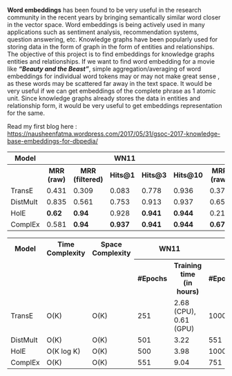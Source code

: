 <b>Word embeddings</b> has been found to be very useful in the research community in the recent years by bringing semantically similar word closer in the vector space. Word embeddings is being actively used in many applications such as sentiment analysis, recommendation systems, question answering, etc. Knowledge graphs have been popularly used for storing data in the form of graph in the form of entities and relationships. The objective of this project is to find embeddings for knowledge graphs entities and relationships. If we want to find word embedding for a movie like <i><b>“Beauty and the Beast”</b></i>, simple aggregation/averaging of word embeddings for individual word tokens may or may not make great sense , as these words may be scattered far away in the text space. It would be very useful if we can get embeddings of the complete phrase as 1 atomic unit. Since knowledge graphs already stores the data in entities and relationship form, it would be very useful to get embeddings representation for the same.

Read my first blog here : https://nausheenfatma.wordpress.com/2017/05/31/gsoc-2017-knowledge-base-embeddings-for-dbpedia/






<table>
<tr>
   <th>Model</th>
    <th colspan="5">WN11</th>
    <th colspan="5">FB15K</th>
  </tr>
  <tr>
    <th></th>
    <th>MRR (raw)</th>
    <th>MRR (filtered)</th>
    <th>Hits@1 </th>
    <th>Hits@3 </th>
    <th>Hits@10 </th>
    <th>MRR (raw)</th>
    <th>MRR (filtered)</th>
    <th>Hits@1 </th>
    <th>Hits@3 </th>
    <th>Hits@10 </th>
 </tr>
  
  
  <tr>
  <td>TransE</td>
  <td>0.431</td>
    <td>0.309</td>
    <td>0.083</td>
    <td>0.778</td>
    <td>0.936</td>
    <td>0.374</td>
    <td>0.219</td>
    <td>0.219</td>
    <td>0.471</td>
    <td>0.643</td>    
  </tr>
    <tr>
  <td>DistMult</td>
    <td>0.835</td>
    <td>0.561</td>
    <td>0.753</td>
    <td>0.913</td>
    <td>0.937</td>
    <td>0.651</td>
        <td>0.237</td>
    <td>0.544</td>
    <td>0.728</td>
    <td>0.825</td>
  </tr>
    <tr>
  <td>HolE</td>
  <td><b>0.62</b></td>
  <td><b>0.94</b></td>
        <td>0.928</td>
        <td><b>0.941</b></td>
    <td><b>0.944</b></td>
    <td>0.21</td>
    <td>0.46</td>
    <td>33.45</td>
    <td>53.63</td>
    <td>67.54</td>
  </tr>
    <tr>
  <td>ComplEx</td>
  <td>0.581</td>
    <td><b>0.94</b></td>   
        <td><b>0.937</b></td>
    <td><b>0.941</b></td>
    <td><b>0.944</b></td>
    <td><b>0.672</b></td>
        <td>0.235</td>
        <td><b>0.571</b></td>
    <td><b>0.746</b></td>
    <td><b>0.832</b></td>
  </tr>
</table>







<table>
<tr>
   <th>Model</th>  
   <th>Time Complexity </th>
   <th>Space Complexity</th>
    <th colspan="2">WN11 <br></th>
    <th colspan="2">FB15K <br></th>
  </tr>


<tr>
    <td></td>
     <td></td>
      <td></td>
    <th>#Epochs</th>
    <th>Training time <br>(in hours)</th>
    <th>#Epochs</th>
    <th>Training time <br>(in hours)</th>    
  </tr>
  
  
  <tr>
  <td>TransE</td>
    <td>O(K)</td>
    <td>O(K)</td>
    <td>251</td>
    <td>2.68 (CPU),<br> 0.61 (GPU)</td>
    <td>1000</td>
    <td>6.77</td>    
  </tr>
    <tr>
  <td>DistMult</td>
    <td>O(K)</td>
    <td>O(K)</td>
    <td>501</td>
    <td>3.22</td>
    <td>551</td>
    <td>20.38</td>
  </tr>
    <tr>
  <td>HolE</td>
    <td>O(K log K)</td>
    <td>O(K)</td>
    <td>500</td>
    <td>3.98</td>
    <td>1000</td>
    <td></td>
  </tr>
    <tr>
  <td>ComplEx</td>
    <td>O(K)</td>
    <td>O(K)</td>
    <td>551</td>
    <td>9.04</td>    
    <td>751</td>
    <td>107.33</td>
  </tr>
</table>




